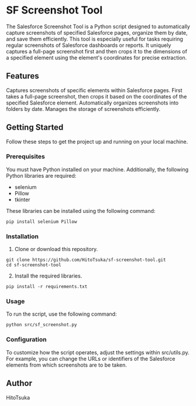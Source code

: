 # SF Screenshot Tool
The Salesforce Screenshot Tool is a Python script designed to automatically capture screenshots of specified Salesforce pages, organize them by date, and save them efficiently. 
This tool is especially useful for tasks requiring regular screenshots of Salesforce dashboards or reports. It uniquely captures a full-page screenshot first and then crops it to the dimensions of a specified element using the element's coordinates for precise extraction.

## Features
Captures screenshots of specific elements within Salesforce pages.
First takes a full-page screenshot, then crops it based on the coordinates of the specified Salesforce element.
Automatically organizes screenshots into folders by date.
Manages the storage of screenshots efficiently.

## Getting Started
Follow these steps to get the project up and running on your local machine.

### Prerequisites
You must have Python installed on your machine. Additionally, the following Python libraries are required:
- selenium
- Pillow
- tkinter

These libraries can be installed using the following command:

```
pip install selenium Pillow
```
### Installation
1. Clone or download this repository.
```
git clone https://github.com/HitoTsuka/sf-screenshot-tool.git
cd sf-screenshot-tool
```
2. Install the required libraries.
```
pip install -r requirements.txt
```

### Usage
To run the script, use the following command:
```
python src/sf_screenshot.py
```

### Configuration
To customize how the script operates, adjust the settings within src/utils.py.
For example, you can change the URLs or identifiers of the Salesforce elements from which screenshots are to be taken.

## Author
HitoTsuka
